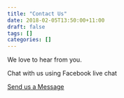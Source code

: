 ```yaml
---
title: "Contact Us"
date: 2018-02-05T13:50:00+11:00
draft: false
tags: []
categories: []
---
```



We love to hear from you.

Chat with us using Facebook live chat

<a href="https://www.facebook.com/activefelinesolutions" target="_blank">Send us a Message</a>
